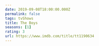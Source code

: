 ```yaml
---
date: 2019-09-08T18:00:00.000Z
permalink: false
tags: tvShows
title: The Boys
seasons: [1]
rating: 3
url: https://www.imdb.com/title/tt1190634
---
```

